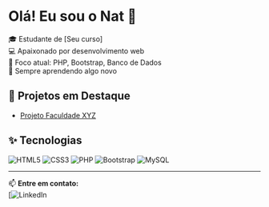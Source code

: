 # Olá! Eu sou o Nat 👋

🎓 Estudante de [Seu curso]  
💻 Apaixonado por desenvolvimento web  
🎯 Foco atual: PHP, Bootstrap, Banco de Dados  
🌱 Sempre aprendendo algo novo

## 🚀 Projetos em Destaque
- [Projeto Faculdade XYZ](https://github.com/Leeontr/PHPSQLHTMLtrabalho.git)

## ✨ Tecnologias
![HTML5](https://img.shields.io/badge/-HTML5-E34F26?style=flat&logo=html5&logoColor=fff)
![CSS3](https://img.shields.io/badge/-CSS3-1572B6?style=flat&logo=css3)
![PHP](https://img.shields.io/badge/-PHP-777BB4?style=flat&logo=php)
![Bootstrap](https://img.shields.io/badge/-Bootstrap-563D7C?style=flat&logo=bootstrap)
![MySQL](https://img.shields.io/badge/-MySQL-00758F?style=flat&logo=mysql)

---

📫 **Entre em contato:**  
[![LinkedIn](www.linkedin.com/in/leon-trigo-informatica)
